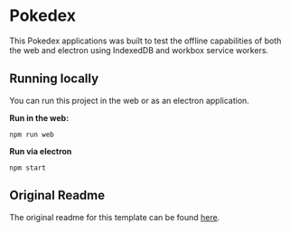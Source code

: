 # Pokedex

This Pokedex applications was built to test the offline capabilities of both the web and electron using IndexedDB and workbox service workers.

## Running locally

You can run this project in the web or as an electron application.

**Run in the web:**
```
npm run web
```

**Run via electron**
```
npm start
```

## Original Readme

The original readme for this template can be found [here](docs/Readme.md).
